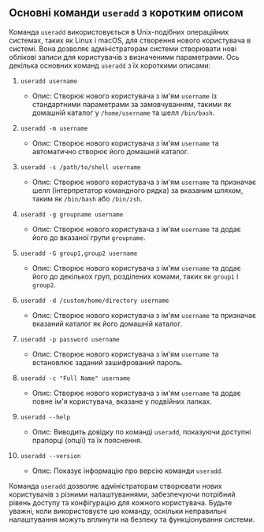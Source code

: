 ## Основні команди `useradd` з коротким описом

Команда `useradd` використовується в Unix-подібних операційних системах, таких як Linux і macOS, для створення нового користувача в системі. Вона дозволяє адміністраторам системи створювати нові облікові записи для користувачів з визначеними параметрами. Ось декілька основних команд `useradd` з їх короткими описами:

1. `useradd username`
   - Опис: Створює нового користувача з ім'ям `username` із стандартними параметрами за замовчуванням, такими як домашній каталог у `/home/username` та шелл `/bin/bash`.

2. `useradd -m username`
   - Опис: Створює нового користувача з ім'ям `username` та автоматично створює його домашній каталог.

3. `useradd -s /path/to/shell username`
   - Опис: Створює нового користувача з ім'ям `username` та призначає шелл (інтерпретатор командного рядка) за вказаним шляхом, таким як `/bin/bash` або `/bin/zsh`.

4. `useradd -g groupname username`
   - Опис: Створює нового користувача з ім'ям `username` та додає його до вказаної групи `groupname`.

5. `useradd -G group1,group2 username`
   - Опис: Створює нового користувача з ім'ям `username` та додає його до декількох груп, розділених комами, таких як `group1` і `group2`.

6. `useradd -d /custom/home/directory username`
   - Опис: Створює нового користувача з ім'ям `username` та призначає вказаний каталог як його домашній каталог.

7. `useradd -p password username`
   - Опис: Створює нового користувача з ім'ям `username` та встановлює заданий зашифрований пароль.

8. `useradd -c "Full Name" username`
   - Опис: Створює нового користувача з ім'ям `username` та додає повне ім'я користувача, вказане у подвійних лапках.

9. `useradd --help`
   - Опис: Виводить довідку по команді `useradd`, показуючи доступні прапорці (опції) та їх пояснення.

10. `useradd --version`
    - Опис: Показує інформацію про версію команди `useradd`.

Команда `useradd` дозволяє адміністраторам створювати нових користувачів з різними налаштуваннями, забезпечуючи потрібний рівень доступу та конфігурацію для кожного користувача. Будьте уважні, коли використовуєте цю команду, оскільки неправильні налаштування можуть вплинути на безпеку та функціонування системи.
